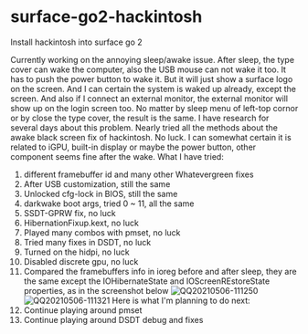 # surface-go2-hackintosh
Install hackintosh into surface go 2



Currently working on the annoying sleep/awake issue.
After sleep, the type cover can wake the computer, also the USB mouse can not wake it too. It has to push the power button to wake it. But it will just show a surface logo on the screen. And I can certain the system is waked up already, except the screen. And also if I connect an external monitor, the external monitor will show up on the login screen too. No matter by sleep menu of left-top cornor or by close the type cover, the result is the same.
I have research for several days about this problem. Nearly tried all the methods about the awake black screen fix of hackintosh. No luck.
I can somewhat certain it is related to iGPU, built-in display or maybe the power button, other component seems fine after the wake.
What I have tried:
1. different framebuffer id and many other Whatevergreen fixes
2. After USB customization, still the same
3. Unlocked cfg-lock in BIOS, still the same
4. darkwake boot args, tried 0 ~ 11, all the same
5. SSDT-GPRW fix, no luck
6. HibernationFixup.kext, no luck
7. Played many combos with pmset, no luck
8. Tried many fixes in DSDT, no luck
9. Turned on the hidpi, no luck
10. Disabled discrete gpu, no luck
11. Compared the framebuffers info in ioreg before and after sleep, they are the same except the IOHibernateState and IOScreenREstoreState properties, as in the screenshot below
![QQ20210506-111250](https://user-images.githubusercontent.com/46492291/117236910-528b0980-ae5c-11eb-813a-6bf952054734.png)
![QQ20210506-111321](https://user-images.githubusercontent.com/46492291/117236913-5454cd00-ae5c-11eb-8e30-933f73f2379c.png)
Here is what I'm planning to do next:
1. Continue playing around pmset
2. Continue playing around DSDT debug and fixes
